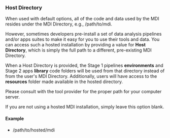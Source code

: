 ### Host Directory

When used with default options, all of the code and data used by the MDI resides under the MDI Directory, e.g., /path/to/mdi.

However, sometimes developers pre-install a set of
data analysis pipelines and/or apps suites to make it easy for 
you to use their tools and data. You can access such a hosted
installation by providing a value for **Host Directory**, which
is simply the full path to a different, pre-existing MDI Directory.

When a Host Directory is provided, the Stage 1 pipelines **environments** and Stage 2 apps **library** code folders will be used from that directory instead of from the user's MDI Directory.
Additionally, users will have access to the **resources**
folder made available in the hosted directory.

Please consult with the tool provider for the proper path
for your computer server.

If you are not using a hosted MDI installation, simply leave this option blank.

#### Example
- /path/to/hosted/mdi

